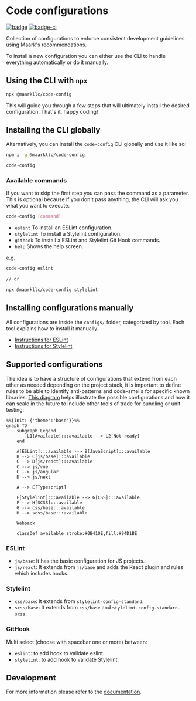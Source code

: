 # Code configurations

[![badge][badge]][npm-repo] [![badge-ci][badge-ci]][CircleCI]

[badge]: https://img.shields.io/badge/%40maarkllc%2Fcode--config-v2.2.0-blue
[npm-repo]: https://www.npmjs.com/package/@maarkllc/code-config

[badge-ci]: https://circleci.com/gh/MAARK/code-config.svg?style=shield
[CircleCI]: https://app.circleci.com/pipelines/github/MAARK/code-config

Collection of configurations to enforce consistent development guidelines
using Maark's recommendations.

To install a new configuration you can either use the CLI to handle everything
automatically or do it manually.

## Using the CLI with `npx`

```bash
npx @maarkllc/code-config
```

This will guide you through a few steps that will ultimately install the desired
configuration. That's it, happy coding!

## Installing the CLI globally

Alternatively, you can install the `code-config` CLI globally and use it
like so:

```bash
npm i -g @maarkllc/code-config

code-config
```

### Available commands

If you want to skip the first step you can pass the command as a parameter.
This is optional because if you don't pass anything, the CLI will ask you what
you want to execute.

```bash
code-config [command]
```

* `eslint` To install an ESLint configuration.
* `stylelint` To install a Stylelint configuration.
* `githook` To install a ESLint and Stylelint Git Hook commands.
* `help` Shows the help screen.

e.g.
```bash
code-config eslint

// or

npx @maarkllc/code-config stylelint
```

## Installing configurations manually

All configurations are inside the `configs/` folder, categorized by tool.
Each tool explains how to install it manually.

* [Instructions for ESLint](./configs/eslint/index.md)
* [Instructions for Stylelint](./configs/stylelint/index.md)

## Supported configurations

The idea is to have a structure of configurations that extend from each other
as needed depending on the project stack, it is important to define rules to be
able to identify anti-patterns and code-smells for specific known libraries.
[This diagram][diagram] helps illustrate the possible configurations and how
it can scale in the future to include other tools of trade for bundling or
unit testing:

```mermaid
%%{init: {'theme':'base'}}%%
graph TD
    subgraph Legend
        L1[Available]:::available --> L2[Not ready]
    end

    A[ESLint]:::available --> B[JavaScript]:::available
    B --> C[js/base]:::available
    C --> D[js/react]:::available
    C --> js/vue
    C --> js/angular
    D --> js/next

    A --> E[Typescript]

    F[Stylelint]:::available --> G[CSS]:::available
    F --> H[SCSS]:::available
    G --> css/base:::available
    H --> scss/base:::available

    Webpack

    classDef available stroke:#0B410E,fill:#94D1BE
```

### ESLint

- `js/base`: It has the basic configuration for JS projects.
- `js/react`: It extends from `js/base` and adds the React plugin and rules which includes hooks.

### Stylelint

- `css/base`: It extends from `stylelint-config-standard`.
- `scss/base`: It extends from `css/base` and
  `stylelint-config-standard-scss`.

### GitHook

Multi select (choose with spacebar one or more) between:
- `eslint`: to add hook to validate eslint.
- `stylelint`: to add hook to validate Stylelint.

## Development

For more information please refer to the [documentation].

[documentation]: ./docs/index.md

[ESLint]: https://eslint.org/
[Prettier]: https://prettier.io/
[Stylelint]: https://stylelint.io/
[GitHooks]: https://git-scm.com/book/en/v2/Customizing-Git-Git-Hooks

[diagram]: https://mermaid.live/edit#pako:eNp1klFrwjAUhf9Kia_KdPiyPAzUVmV0e6kwWOrDbXvVzjQtSSor4n9fmqzKZpeHkHvOd5MTuGeSlhkSSvYSqoO38WPhmaXqxAkh7lFkTmxXOGGzE-QcEo5bSil0hTcaPXvhI3srtScRsmbrmq7dbp-xIApzoe975-zFCFEq8-q36xrnFlqwT_WQgMIeYmEJvyVMgFT_ixjgVP9VQOxrDtKpfqcK_NKx-IluxYBtmgqVi9lZSxbphiPv_diKLaKoJ8zSumsW9dsra6fK_ffeX1tf9QMOecekgvTYlSkHpXzcebd8SsvyiHQwnk8n42C4yzmng6epP5kHZEgKlAXkmZmOc3tDTPQBC4wJNcf2zZjE4mI4qHUZNSIlVMsah6SuMtDo52BmqCB0B1wZtQLxUZa32lFBlutSXkW05aubSTual2_O6dT3
